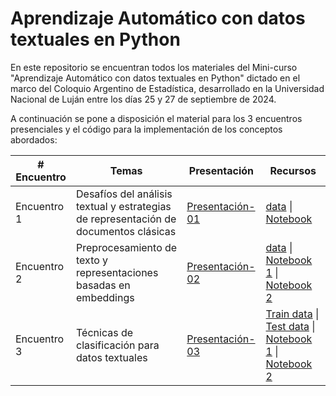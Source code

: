 # Aprendizaje Automático con datos textuales en Python

En este repositorio se encuentran todos los materiales del Mini-curso "Aprendizaje Automático con datos textuales en Python" dictado en el marco del Coloquio Argentino de Estadística, desarrollado en la Universidad Nacional de Luján entre los días 25 y 27 de septiembre de 2024.

A continuación se pone a disposición el material para los 3 encuentros presenciales y el código para la implementación de los conceptos abordados:

| # Encuentro   | Temas                                                                    | Presentación                                                                                                                | Recursos                                                                                                                                                                               |
|---------------|--------------------------------------------------------------------------|-----------------------------------------------------------------------------------------------------------------------------|----------------------------------------------------------------------------------------------------------------------------------------------------------------------------------------|
| Encuentro 1   | Desafíos del análisis textual y estrategias de representación de documentos clásicas | [Presentación-01](https://docs.google.com/presentation/d/1LQpJIH3DrHtMujyLi0kSKyVJfVZd1kv3dsBZqhNL0ik/edit?usp=sharing)       | [data](https://github.com/jumafernandez/textual-machine-learning-cae/blob/main/data/data-train.csv) \| [Notebook](https://colab.research.google.com/drive/1nX2b2kpAPdalaZH1Rm-QfWgG0-9zRzY4?usp=sharing) |
| Encuentro 2   | Preprocesamiento de texto y representaciones basadas en embeddings        | [Presentación-02](https://docs.google.com/presentation/d/1Ud8KRv35kUKauaFWJXoB3l3MgkNAv0_W9Ko17cY4KO8/edit?usp=sharing)      | [data](https://github.com/jumafernandez/textual-machine-learning-cae/blob/main/data/data-train.csv) \| [Notebook 1](https://colab.research.google.com/drive/1NTvGA03-LSGh_qFMKMLfUs9FlxSFEwFc?usp=sharing) \| [Notebook 2](https://colab.research.google.com/drive/13mGqsGJyMCaGPJM1jy-XXur3I85neKYy?usp=sharing) |
| Encuentro 3   | Técnicas de clasificación para datos textuales                           | [Presentación-03](https://docs.google.com/presentation/d/1pY81GhUkXlFm0nnu_yvQcsDcoRb_O7PpKiYHSsmq_j8/edit?usp=sharing)      | [Train data](https://github.com/jumafernandez/textual-machine-learning-cae/blob/main/data/data-train-prep.csv) \| [Test data](https://github.com/jumafernandez/textual-machine-learning-cae/blob/main/data/data-test-prep.csv) \| [Notebook 1](https://colab.research.google.com/drive/1KGMbgSoKgJ37hupRr8L4eRePc3zXjVna?usp=sharing) \| [Notebook 2](https://colab.research.google.com/drive/1XCqS9V0-S6HZEodg3B4DwqHNDcQi-KPS?usp=sharing) |
